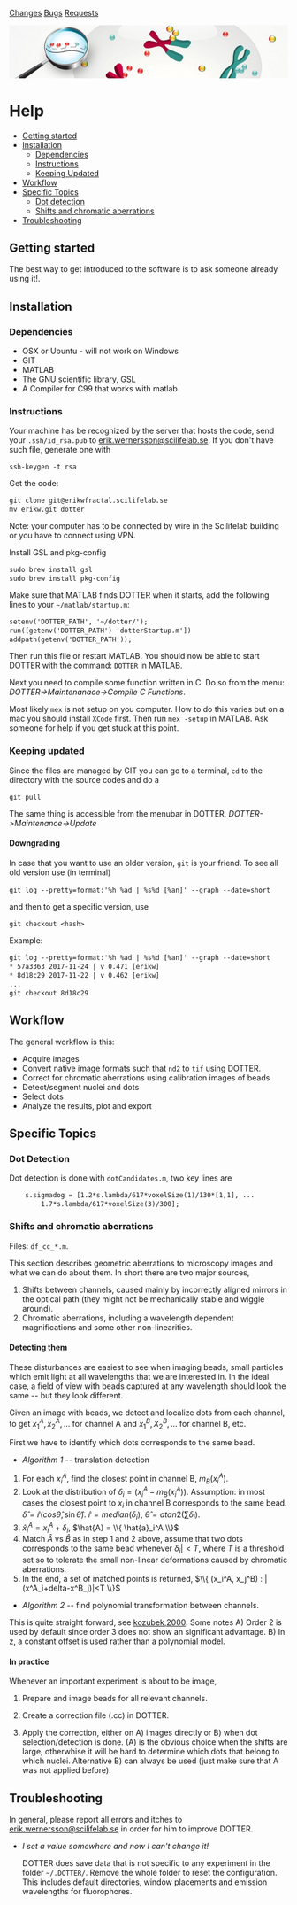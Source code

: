 <link rel="stylesheet" href="style.css">

<!--
<script src='https://cdnjs.cloudflare.com/ajax/libs/mathjax/2.7.0/MathJax.js?config=TeX-MML-AM_CHTML'>
</script>

<script type="text/x-mathjax-config">
  MathJax.Hub.Config({tex2jax: {inlineMath: [['$','$'], ['\\(','\\)']]}});
</script>
-->

[Changes](README.md)
[Bugs](BUGS.md)
[Requests](REQUESTS.md)

![DOTTER LOGO](logo_758.jpg)

# Help

 * [Getting started](#GettingStarted)
 * [Installation](#Installation)
   * [Dependencies](#Dependencies)
   * [Instructions](#Instructions)
   * [Keeping Updated](#KeepingUpdated) 
 * [Workflow](#Workflow)
 * [Specific Topics](#SpecificTopics)
   * [Dot detection](#DotDetection)
   * [Shifts and chromatic aberrations](#ShiftsCorrections)
 * [Troubleshooting](#Troubleshooting)

<a name="GettingStarted"/>

## Getting started
The best way to get introduced to the software is to ask someone
already using it!.


<a name="Installation"/>

## Installation

<a name="Dependencies"/>

### Dependencies
* OSX or Ubuntu - will not work on Windows
* GIT
* MATLAB
* The GNU scientific library, GSL
* A Compiler for C99 that works with matlab

<a name="Instructions"/>

### Instructions
Your machine has be recognized by the server that hosts the code, send your `.ssh/id_rsa.pub` to [erik.wernersson@scilifelab.se](). If you don't have such file, generate one with

```
ssh-keygen -t rsa
```


Get the code:
```
git clone git@erikwfractal.scilifelab.se
mv erikw.git dotter
```
Note: your computer has to be connected by wire in the Scilifelab
building or you have to connect using VPN.

Install GSL and pkg-config
```
sudo brew install gsl
sudo brew install pkg-config
```

Make sure that MATLAB finds DOTTER when it starts, add the following lines to
your `~/matlab/startup.m`:

```
setenv('DOTTER_PATH', '~/dotter/');
run([getenv('DOTTER_PATH') 'dotterStartup.m'])
addpath(getenv('DOTTER_PATH'));
```

Then run this file or restart MATLAB. You should now be able to start
DOTTER with the command: `DOTTER` in MATLAB.

Next you need to compile some function written in C. Do so from the
menu: _DOTTER->Maintenanace->Compile C Functions_.

Most likely `mex` is not setup on you computer. How to do this varies
but on a mac you should install `XCode` first. Then run `mex -setup`
in MATLAB. Ask someone for help if you get stuck at this point.

<a name="KeepingUpdated" />

### Keeping updated
Since the files are managed by GIT you can go to a terminal, `cd` to
the directory with the source codes and do a

```
git pull
```

The same thing is accessible from the menubar in DOTTER,
_DOTTER->Maintenance->Update_

#### Downgrading
In case that you want to use an older version, `git` is your friend.
To see all old version use (in terminal)

``
git log --pretty=format:'%h %ad | %s%d [%an]' --graph --date=short 
``

and then to get a specific version, use

```
git checkout <hash>
```

Example:

```
git log --pretty=format:'%h %ad | %s%d [%an]' --graph --date=short
* 57a3363 2017-11-24 | v 0.471 [erikw]
* 8d18c29 2017-11-22 | v 0.462 [erikw]
...
git checkout 8d18c29

```

<a name="Workflow"/>

## Workflow

The general workflow is this:

 * Acquire images
 * Convert native image formats such that `nd2` to `tif` using DOTTER.
 * Correct for chromatic aberrations using calibration images of beads
 * Detect/segment nuclei and dots
 * Select dots
 * Analyze the results, plot and export

<a name="SpecificTopics"/>

## Specific Topics

<a name="DotDetection"/>

### Dot Detection

Dot detection is done with `dotCandidates.m`, two key lines are

```
    s.sigmadog = [1.2*s.lambda/617*voxelSize(1)/130*[1,1], ...
        1.7*s.lambda/617*voxelSize(3)/300];
```

<a name="ShiftsCorrections"/>

### Shifts and chromatic aberrations

Files: `df_cc_*.m`.

This section describes geometric aberrations to microscopy images and what we
can do about them. In short there are two major sources, 

 1. Shifts between channels, caused mainly by incorrectly aligned
    mirrors in the optical path (they might not be mechanically
stable and wiggle around).
 2. Chromatic aberrations, including a wavelength dependent
    magnifications and some other non-linearities.

#### Detecting them

These disturbances are easiest to see when imaging beads, small
particles which emit light at all wavelengths that we are interested
in. In the ideal case, a field of view with beads captured at any
wavelength should look the same -- but they look different.

Given an image with beads, we detect and localize dots from each
channel, to get $x_1^A, x_2^A, ...$ for channel A and $x_1^B, X_2^B,
...$ for channel B, etc.

First we have to identify which dots corresponds to the same bead.

 * _Algorithm 1_ -- translation detection
 1. For each $x_i^A$, find the closest point in channel B,
    $m_B(x_i^A)$.
 2. Look at the distribution of $\delta_i = (x_i^A-m_B(x_i^A))$. Assumption: in
    most cases the closest point to $x_i$ in channel B corresponds to
the same bead. $\hat{\delta} = \hat{r}
(cos \hat{\theta},\sin \hat{\theta})$.
$\hat{r}=median(\delta_i)$, $\hat{\theta} = atan2(\sum\delta_i)$.
3. $\hat{x}_i^A = x_i^A + \delta_i$, $\hat{A} = \\{ \hat{a}_i^A
   \\}$
4. Match $\hat{A}$ vs $\hat{B}$ as in step 1 and 2 above, assume that
   two dots corresponds to the same bead whenever $\delta_i|<T$,
where $T$ is a threshold set so to tolerate the small non-linear
deformations caused by chromatic aberrations.
5. In the end, a set of matched points is returned, $\\{ (x_i^A,
   x_j^B) : |(x^A_i+delta-x^B_j)|<T \\}$

 * _Algorithm 2_ -- find polynomial transformation between channels.

 This is quite straight forward, see
[kozubek,2000](http://dx.doi.org/10.1046/j.1365-2818.2000.00754.x).
Some notes A) Order 2 is used by default since order 3 does not show
an significant advantage. B) In z, a constant offset is used rather
than a polynomial model. 

#### In practice

Whenever an important experiment is about to be image,
 1. Prepare and image beads for all relevant channels.
 2. Create a correction file (.cc) in DOTTER.

 3. Apply the correction, either on A) images directly or B) when dot
    selection/detection is done. (A) is the obvious choice when the
shifts are large, otherwhise it will be hard to determine which dots
that belong to which nuclei. Alternative B) can always be used (just
make sure that A was not applied before).


<a name="Troubleshooting"/>

## Troubleshooting

In general, please report all errors and itches to
<erik.wernersson@scilifelab.se> in order for him to
improve DOTTER.

 * _I set a value somewhere and now I can't change it!_

   DOTTER does save data that is not specific to any experiment in the
   folder `~/.DOTTER/`. Remove the whole folder to reset the
configuration. This includes default directories, window placements
and emission wavelengths for fluorophores.

